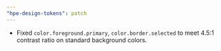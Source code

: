 ```yaml
---
"hpe-design-tokens": patch
---
```


- Fixed `color.foreground.primary`, `color.border.selected` to meet 4.5:1 contrast ratio on standard background colors.
